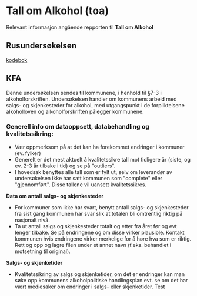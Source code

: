 # Tall om Alkohol (toa)
Relevant informasjon angående repporten til **Tall om Alkohol**

## Rusundersøkelsen
[kodebok](https://folkehelsestats.github.io/toa/codebook)

## KFA
Denne undersøkelsen sendes til kommunene, i henhold til §7-3  i alkoholforskriften. Undersøkelsen handler om kommunens arbeid med salgs- og skjenkesteder for alkohol, med utgangspunkt i de forpliktelsene alkoholloven og alkoholforskriften pålegger kommunene. 

### Generell info om dataoppsett, databehandling og kvalitetssikring:
- Vær oppmerksom på at det kan ha forekommet endringer i kommuner (ev. fylker)
- Generelt er det mest aktuelt å kvalitetssikre tall mot tidligere år (siste, og ev. 2-3 år tilbake i tid) og se på "outliers". 
- I hovedsak benyttes alle tall som er fylt ut, selv om leverandør av undersøkelsen ikke har satt kommunen som "complete" eller "gjennomført". Disse tallene vil uansett kvalitetssikres.

**Data om antall salgs- og skjenkesteder**
- For kommuner som ikke har svart, benytt antall salgs- og skjenkesteder fra sist gang kommunen har svar slik at totalen bli omtrentlig riktig på nasjonalt nivå.
- Ta ut antall salgs og skjenkesteder totalt og etter fra året før og evt lenger tilbake. Se på endringene og om disse virker plausible. Kontakt kommunen hvis endringene virker merkelige for å høre hva som er riktig. Rett og opp og lagre filen under et annet navn (f.eks. behandlet i motsetning til original).

**Salgs- og skjenketider**
- Kvalitetssikring av salgs og skjenketider, om det er endringer kan man søke opp kommunens alkoholpolitiske handlingsplan evt. se om det har vært mediesaker om endringer i salgs- eller skjenketider. Test
